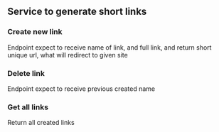 ## Service to generate short links

### Create new link

Endpoint expect to receive name of link, and full link, and return short unique url, what will redirect to given site

### Delete link

Endpoint expect to receive previous created name

### Get all links

Return all created links